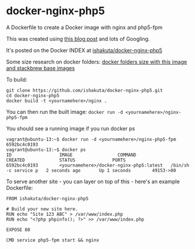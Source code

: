docker-nginx-php5
=================

A Dockerfile to create a Docker image with nginx and php5-fpm

This was created using [this blog post](http://hotcashew.com/2013/07/lemp-stack-in-a-docker-io-container/) and lots of Googling.

It's posted on the Docker INDEX at [ishakuta/docker-nginx-php5](https://index.docker.io/u/ishakuta/docker-nginx-php5/)

Some size research on docker folders: [docker folders size with this image and stackbrew base images](https://gist.github.com/ishakuta/7542454)

To build:

```
git clone https://github.com/ishakuta/docker-nginx-php5.git
cd docker-nginx-php5
docker build -t <yournamehere>/nginx .
```

You can then run the built image: `docker run -d <yournamehere>/nginx-php5-fpm`

You should see a running image if you run docker ps

```
vagrant@ubuntu-13:~$ docker run -d <yournamehere>/nginx-php5-fpm
6592bc4c0193
vagrant@ubuntu-13:~$ docker ps
ID                  IMAGE                 COMMAND                CREATED             STATUS              PORTS
6592bc4c0193        <yournamehere>/docker-nginx-php5:latest   /bin/sh -c service p   2 seconds ago       Up 1 seconds        49153->80
```

To serve another site - you can layer on top of this - here's an example Dockerfile:

```
FROM ishakuta/docker-nginx-php5

# Build your new site here. 
RUN echo "Site 123 ABC" > /var/www/index.php
RUN echo "<?php phpinfo(); ?>" >> /var/www/index.php
 
EXPOSE 80
 
CMD service php5-fpm start && nginx
```


